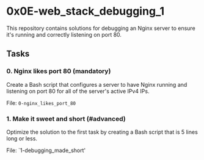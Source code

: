 # 0x0E-web_stack_debugging_1

This repository contains solutions for debugging an Nginx server to ensure it's running and correctly listening on port 80.

## Tasks

### 0. Nginx likes port 80 (mandatory)

Create a Bash script that configures a server to have Nginx running and listening on port 80 for all of the server's active IPv4 IPs.

File: `0-nginx_likes_port_80`

### 1. Make it sweet and short (#advanced)

Optimize the solution to the first task by creating a Bash script that is 5 lines long or less.

File: `1-debugging_made_short'
